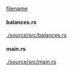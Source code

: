 
[filename](./source/README.md ':include')

<!-- slide:break -->

<!-- tabs:start -->

#### **<span class="file-source file-added">balances.rs</span>**

[./source/src/balances.rs](./source/src/balances.rs ':include :type=code rust')

#### **<span class="file-source file-modified">main.rs</span>**

[./source/src/main.rs](./source/src/main.rs ':include :type=code rust')



<!-- tabs:end -->
